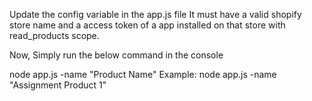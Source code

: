 Update the config variable in the app.js file
It must have a valid shopify store name and a access token of a app installed on that store with read_products scope.

Now, Simply run the below command in the console

node app.js -name "Product Name"
Example: 
node app.js -name "Assignment Product 1"
